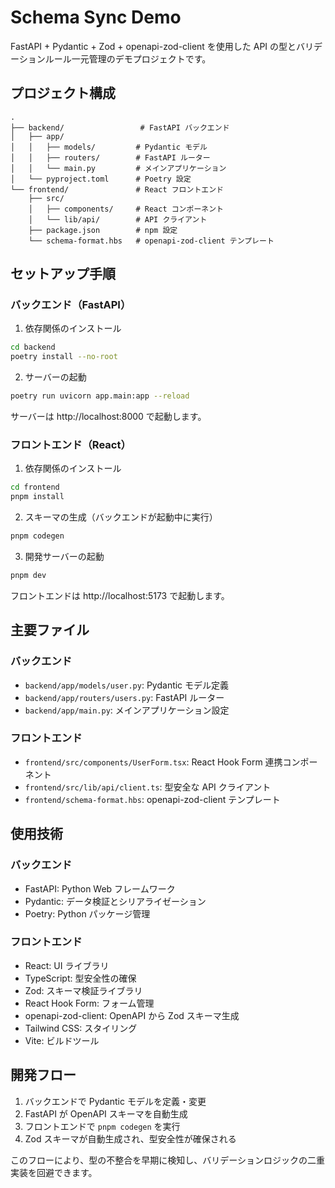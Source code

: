 # Schema Sync Demo

FastAPI + Pydantic + Zod + openapi-zod-client を使用した API の型とバリデーションルール一元管理のデモプロジェクトです。

## プロジェクト構成

```
.
├── backend/                 # FastAPI バックエンド
│   ├── app/
│   │   ├── models/         # Pydantic モデル
│   │   ├── routers/        # FastAPI ルーター
│   │   └── main.py         # メインアプリケーション
│   └── pyproject.toml      # Poetry 設定
└── frontend/               # React フロントエンド
    ├── src/
    │   ├── components/     # React コンポーネント
    │   └── lib/api/        # API クライアント
    ├── package.json        # npm 設定
    └── schema-format.hbs   # openapi-zod-client テンプレート
```

## セットアップ手順

### バックエンド（FastAPI）

1. 依存関係のインストール

```bash
cd backend
poetry install --no-root
```

2. サーバーの起動

```bash
poetry run uvicorn app.main:app --reload
```

サーバーは http://localhost:8000 で起動します。

### フロントエンド（React）

1. 依存関係のインストール

```bash
cd frontend
pnpm install
```

2. スキーマの生成（バックエンドが起動中に実行）

```bash
pnpm codegen
```

3. 開発サーバーの起動

```bash
pnpm dev
```

フロントエンドは http://localhost:5173 で起動します。

## 主要ファイル

### バックエンド

- `backend/app/models/user.py`: Pydantic モデル定義
- `backend/app/routers/users.py`: FastAPI ルーター
- `backend/app/main.py`: メインアプリケーション設定

### フロントエンド

- `frontend/src/components/UserForm.tsx`: React Hook Form 連携コンポーネント
- `frontend/src/lib/api/client.ts`: 型安全な API クライアント
- `frontend/schema-format.hbs`: openapi-zod-client テンプレート

## 使用技術

### バックエンド

- FastAPI: Python Web フレームワーク
- Pydantic: データ検証とシリアライゼーション
- Poetry: Python パッケージ管理

### フロントエンド

- React: UI ライブラリ
- TypeScript: 型安全性の確保
- Zod: スキーマ検証ライブラリ
- React Hook Form: フォーム管理
- openapi-zod-client: OpenAPI から Zod スキーマ生成
- Tailwind CSS: スタイリング
- Vite: ビルドツール

## 開発フロー

1. バックエンドで Pydantic モデルを定義・変更
2. FastAPI が OpenAPI スキーマを自動生成
3. フロントエンドで `pnpm codegen` を実行
4. Zod スキーマが自動生成され、型安全性が確保される

このフローにより、型の不整合を早期に検知し、バリデーションロジックの二重実装を回避できます。
